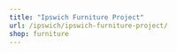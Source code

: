 ```yaml
---
title: "Ipswich Furniture Project"
url: /ipswich/ipswich-furniture-project/
shop: furniture
---
```

